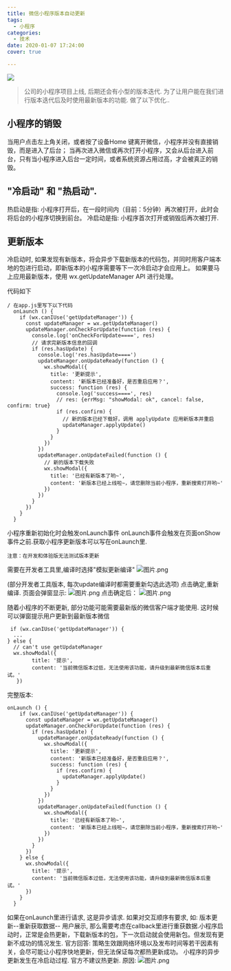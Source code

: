 ```yaml
---
title: 微信小程序版本自动更新
tags:
  - 小程序
categories:
  - 技术
date: 2020-01-07 17:24:00
cover: true

---
```


![](https://imgconvert.csdnimg.cn/aHR0cHM6Ly91cGxvYWQtaW1hZ2VzLmppYW5zaHUuaW8vdXBsb2FkX2ltYWdlcy8xMjU1MzI0OS1hY2ExNmRhNWQzNWYxMDIyLnBuZw?x-oss-process=image/format,png)
<!-- more -->

>公司的小程序项目上线, 后期还会有小型的版本迭代. 为了让用户能在我们进行版本迭代后及时使用最新版本的功能. 做了以下优化..

## 小程序的销毁
当用户点击左上角关闭，或者按了设备Home 键离开微信，小程序并没有直接销毁，而是进入了后台；
当再次进入微信或再次打开小程序，又会从后台进入前台，只有当小程序进入后台一定时间，或者系统资源占用过高，才会被真正的销毁。

## "冷启动" 和 "热启动".
热启动是指: 小程序打开后，在一段时间内（目前：5分钟）再次被打开，此时会将后台的小程序切换到前台。
冷启动是指: 小程序首次打开或销毁后再次被打开.

## 更新版本
冷启动时, 如果发现有新版本，将会异步下载新版本的代码包，并同时用客户端本地的包进行启动，即新版本的小程序需要等下一次冷启动才会应用上。
如果要马上应用最新版本，使用 wx.getUpdateManager API 进行处理。

代码如下
```
/ 在app.js里写下以下代码
  onLaunch () {
    if (wx.canIUse('getUpdateManager')) {
      const updateManager = wx.getUpdateManager()
      updateManager.onCheckForUpdate(function (res) {
        console.log('onCheckForUpdate====', res)
        // 请求完新版本信息的回调
        if (res.hasUpdate) {
          console.log('res.hasUpdate====')
          updateManager.onUpdateReady(function () {
            wx.showModal({
              title: '更新提示',
              content: '新版本已经准备好，是否重启应用？',
              success: function (res) {
                console.log('success====', res)
                // res: {errMsg: "showModal: ok", cancel: false, confirm: true}
                if (res.confirm) {
                  // 新的版本已经下载好，调用 applyUpdate 应用新版本并重启
                  updateManager.applyUpdate()
                }
              }
            })
          })
          updateManager.onUpdateFailed(function () {
            // 新的版本下载失败
            wx.showModal({
              title: '已经有新版本了哟~',
              content: '新版本已经上线啦~，请您删除当前小程序，重新搜索打开哟~'
            })
          })
        }
      })
    }
  }
```
小程序重新初始化时会触发onLaunch事件
onLaunch事件会触发在页面onShow事件之前.获取小程序更新版本可以写在onLaunch里.

`注意：在开发和体验版无法测试版本更新`

需要在开发者工具里,编译时选择"模拟更新编译"
![图片.png](https://upload-images.jianshu.io/upload_images/12553249-596b037faafe349e.png?imageMogr2/auto-orient/strip%7CimageView2/2/w/1240)

(部分开发者工具版本, 每次update编译时都需要重新勾选此选项)
点击确定,重新编译.
页面会弹窗显示:
![图片.png](https://upload-images.jianshu.io/upload_images/12553249-d8fce840734a0c6b.png?imageMogr2/auto-orient/strip%7CimageView2/2/w/1240)
点击确定后：
![图片.png](https://upload-images.jianshu.io/upload_images/12553249-28cdc47ab292f08b.png?imageMogr2/auto-orient/strip%7CimageView2/2/w/1240)

随着小程序的不断更新, 部分功能可能需要最新版的微信客户端才能使用. 这时候可以弹窗提示用户更新到最新版本微信
```
 if (wx.canIUse('getUpdateManager')) {
  ...
} else {
  // can't use getUpdateManager
  wx.showModal({
        title: '提示',
        content: '当前微信版本过低，无法使用该功能，请升级到最新微信版本后重试。'
   })
```
完整版本:
```
onLaunch () {
    if (wx.canIUse('getUpdateManager')) {
      const updateManager = wx.getUpdateManager()
      updateManager.onCheckForUpdate(function (res) {
        if (res.hasUpdate) {
          updateManager.onUpdateReady(function () {
            wx.showModal({
              title: '更新提示',
              content: '新版本已经准备好，是否重启应用？',
              success: function (res) {
                if (res.confirm) {
                  updateManager.applyUpdate()
                }
              }
            })
          })
          updateManager.onUpdateFailed(function () {
            wx.showModal({
              title: '已经有新版本了哟~',
              content: '新版本已经上线啦~，请您删除当前小程序，重新搜索打开哟~'
            })
          })
        }
      })
    } else {
      wx.showModal({
        title: '提示',
        content: '当前微信版本过低，无法使用该功能，请升级到最新微信版本后重试。'
      })
    }
  }
```
如果在onLaunch里进行请求, 这是异步请求. 如果对交互顺序有要求, 如: 版本更新--重新获取数据-- 用户展示, 那么需要考虑在callback里进行重获数据.小程序启动时，正常是会热更新，下载新版本的包，下一次启动就会使用新包。但发现有更新不成功的情况发生.
官方回答: 策略生效跟网络环境以及发布时间等若干因素有关，会尽可能让小程序快地更新，但无法保证每次都热更新成功。
小程序的异步更新发生在冷启动过程. 官方不建议热更新. 原因:
![图片.png](https://upload-images.jianshu.io/upload_images/12553249-69b50b7aa0385509.png?imageMogr2/auto-orient/strip%7CimageView2/2/w/1240)

